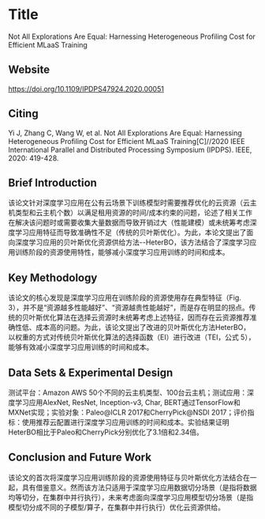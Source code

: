 # Title

<!-- 此部分是论文标题及其引用格式，建议使用latex格式 -->
Not All Explorations Are Equal: Harnessing Heterogeneous Profiling Cost for Efficient MLaaS Training

## Website

https://doi.org/10.1109/IPDPS47924.2020.00051

## Citing

Yi J, Zhang C, Wang W, et al. Not All Explorations Are Equal: Harnessing Heterogeneous Profiling Cost for Efficient MLaaS Training[C]//2020 IEEE International Parallel and Distributed Processing Symposium (IPDPS). IEEE, 2020: 419-428.

## Brief Introduction

<!-- 通过三五句话描述这篇文章，包括 1. 论文的应用场景；2. 论文克服已有方法的局限性；3. 论文主要的技术手段； 4. 论文的预期结果 -->
该论文针对深度学习应用在公有云场景下训练模型时需要推荐优化的云资源（云主机类型和云主机个数）以满足租用资源的时间/成本约束的问题，论述了相关工作在解决该问题时或需要收集大量数据而导致开销过大（性能建模）或未统筹考虑深度学习应用特征而导致准确性不足（传统的贝叶斯优化）。为此，本论文提出了面向深度学习应用的贝叶斯优化资源供给方法--HeterBO，该方法结合了深度学习应用训练阶段的资源使用特性，能够减小深度学习应用训练的时间和成本。

## Key Methodology

<!-- 分点写，论述论文中主要技术手段的实施过程 -->
该论文的核心发现是深度学习应用在训练阶段的资源使用存在典型特征（Fig. 3），并不是“资源越多性能越好”、“资源越贵性能越好”，而是存在明显的拐点。传统的贝叶斯优化算法在选择云资源时未统筹考虑上述特征，因而存在云资源推荐准确性低、成本高的问题。为此，该论文提出了改进的贝叶斯优化方法HeterBO，以权重的方式对传统贝叶斯优化算法的选择函数（EI）进行改进（TEI，公式 5），能够有效减小深度学习应用训练的时间和成本。


## Data Sets & Experimental Design

<!-- 撰写实验环境的设置，实验的对象，实验的比较方面，以及实验的结果（不要列举数据，要概括谈） -->
测试平台：Amazon AWS 50个不同的云主机类型、100台云主机；测试应用：深度学习应用AlexNet, ResNet, Inception-v3, Char, BERT通过TensorFlow和MXNet实现；实验对象：Paleo@ICLR 2017和CherryPick@NSDI 2017；评价指标：使用推荐云配置进行深度学习应用训练的时间和成本。实验结果证明HeterBO相比于Paleo和CherryPick分别优化了3.1倍和2.34倍。


## Conclusion and Future Work

<!-- 作者或者阅读者对本文工作的总结，以及未来可能的改进方向 -->
该论文的首次将深度学习应用训练阶段的资源使用特征与贝叶斯优化方法结合在一起，具有借鉴意义。然而该方法只适用于深度学习应用数据切分场景（是指将数据均等切分，在集群中并行执行），未来考虑面向深度学习应用模型切分场景（是指模型切分成不同的子模型/算子，在集群中并行执行）优化云资源供给。
